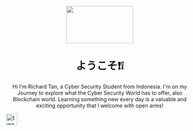 <p align=center>
  <img width="180" height="100" src="./maxresdefault-removebg (1).png">
<p/>

<h1 align=center> ようこそ❗❕</h1>
<p align=center>
Hi I'm Richard Tan, a Cyber Security Student from Indonesia. I'm on my Journey to explore what the Cyber Security World has to offer, also Blockchain world. Learning something new every day is a valuable and exciting opportunity that I welcome with open arms!
</p>  

<a href="https://www.instagram.com/t_wxu86/">
  <img align="center" alt="twx_instagram" width="30px" src="https://raw.githubusercontent.com/hussainweb/hussainweb/main/icons/instagram.png" />
</a>

<!--
**AKROM-A/AKROM-A** is a ✨ _special_ ✨ repository because its `README.md` (this file) appears on your GitHub profile.

Here are some i
deas to get you started:

- 🔭 I’m currently working on ...
- 🌱 I’m currently learning ...
- 👯 I’m looking to collaborate on ...
- 🤔 I’m looking for help with ...
- 💬 Ask me about ...
- 📫 How to reach me: ...
- 😄 Pronouns: ...
- ⚡ Fun fact: ...
-->
